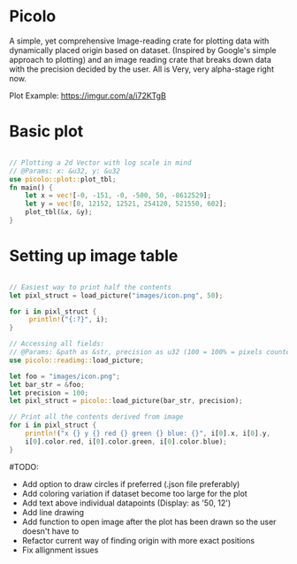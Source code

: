 # Picolo
A simple, yet comprehensive Image-reading crate for plotting data with dynamically placed origin based on dataset. (Inspired by Google's simple approach to plotting) and an image reading crate that breaks down data with the precision decided by the user. All is Very, very alpha-stage right now.

Plot Example: https://imgur.com/a/i72KTgB

# Basic plot

```rust

// Plotting a 2d Vector with log scale in mind
// @Params: x: &u32, y: &u32
use picolo::plot::plot_tbl;
fn main() {
    let x = vec![-0, -151, -0, -500, 50, -8612529];
    let y = vec![0, 12152, 12521, 254120, 521550, 602];
    plot_tbl(&x, &y);
}
```

# Setting up image table

```rust

// Easiest way to print half the contents
let pixl_struct = load_picture("images/icon.png", 50);

for i in pixl_struct {
     println!("{:?}", i); 
}

// Accessing all fields:
// @Params: &path as &str, precision as u32 (100 = 100% = pixels counted, 50 = 50%, ...)  
use picolo::readimg::load_picture;

let foo = "images/icon.png"; 
let bar_str = &foo;
let precision = 100;
let pixl_struct = picolo::load_picture(bar_str, precision);

// Print all the contents derived from image
for i in pixl_struct {
    println!("x {} y {} red {} green {} blue: {}", i[0].x, i[0].y, 
    i[0].color.red, i[0].color.green, i[0].color.blue);
}

```

#TODO:
* Add option to draw circles if preferred (.json file preferably)
* Add coloring variation if dataset become too large for the plot
* Add text above individual datapoints (Display: as '50, 12')
* Add line drawing
* Add function to open image after the plot has been drawn so the user doesn't have to
* Refactor current way of finding origin with more exact positions
* Fix allignment issues
